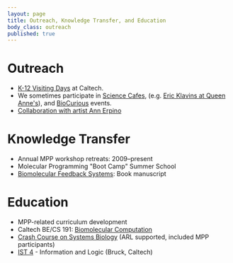 ```yaml
---
layout: page
title: Outreach, Knowledge Transfer, and Education
body_class: outreach
published: true
---
```


# Outreach
- [K-12 Visiting Days](http://molecular-programming.org/k12.html) at Caltech.
- We sometimes participate in [Science Cafes](http://sciencecafe.org), (e.g. [Eric Klavins at Queen Anne's](http://kcts9.org/events/synthetic-biology-queen-anne-science-cafe)), and [BioCurious](http://www.biocurious.org) events.
- [Collaboration with artist Ann Erpino](http://annerpino.com/the-winfree-series.html)

# Knowledge Transfer
- Annual MPP workshop retreats: 2009–present
- Molecular Programming "Boot Camp" Summer School
- [Biomolecular Feedback Systems](http://www.cds.caltech.edu/~murray/amwiki/index.php/Biomolecular_Feedback_Systems): Book manuscript

# Education
- MPP-related curriculum development
- Caltech BE/CS 191: [Biomolecular Computation](http://www.dna.caltech.edu/courses/cs191/)
- [Crash Course on Systems Biology](http://www.cds.caltech.edu/~murray/wiki/index.php/ARL/ICB_Crash_Course_in_Systems_Biology,_August_2010) (ARL supported, included MPP participants)
- [IST 4](http://paradise.caltech.edu/ist4) - Information and Logic (Bruck, Caltech)

